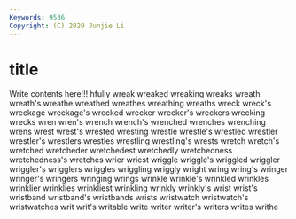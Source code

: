 ```yaml
---
Keywords: 9536
Copyright: (C) 2020 Junjie Li
---
```


# title

Write contents here!!!
hfully 
wreak 
wreaked 
wreaking 
wreaks 
wreath
wreath's 
wreathe 
wreathed 
wreathes 
wreathing 
wreaths 
wreck 
wreck's 
wreckage 
wreckage's
wrecked 
wrecker 
wrecker's 
wreckers 
wrecking 
wrecks 
wren 
wren's 
wrench 
wrench's
wrenched 
wrenches 
wrenching 
wrens 
wrest 
wrest's 
wrested 
wresting 
wrestle 
wrestle's
wrestled 
wrestler 
wrestler's 
wrestlers 
wrestles 
wrestling 
wrestling's 
wrests 
wretch 
wretch's
wretched 
wretcheder 
wretchedest 
wretchedly 
wretchedness 
wretchedness's 
wretches 
wrier 
wriest 
wriggle
wriggle's 
wriggled 
wriggler 
wriggler's 
wrigglers 
wriggles 
wriggling 
wriggly 
wright 
wring
wring's 
wringer 
wringer's 
wringers 
wringing 
wrings 
wrinkle 
wrinkle's 
wrinkled 
wrinkles
wrinklier 
wrinklies 
wrinkliest 
wrinkling 
wrinkly 
wrinkly's 
wrist 
wrist's 
wristband 
wristband's
wristbands 
wrists 
wristwatch 
wristwatch's 
wristwatches 
writ 
writ's 
writable 
write 
writer
writer's 
writers 
writes 
writhe 

